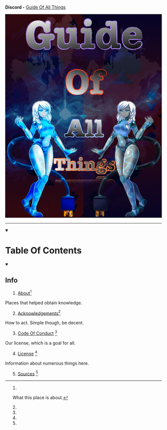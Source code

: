 **Discord -** [Guide Of All Things](https://discord.gg/HXTXRrqjuN)

![](55D8F448-CA95-4E93-AB23-23D5CB306CAB.jpeg)

***

<details id=1 open><summary><h1>Table Of Contents</h1></summary>

<details id=2 open><summary><h2>Info</h2></summmary>

1. [About](/docs/About.md)[^1]

Places that helped obtain knowledge.

2. [Acknowledgements](docs/Acknowledgements.md)[^2]

How to act. Simple though, be decent.

3. [Code Of Conduct](docs/CodeOfConduct.md) [^3]

Our license, which is a goal for all.

4. [License](docs/License) [^4]

Information about numerous things here.

5. [Sources](/docs/Sources.md) [^5]


[^1]: What this place is about.

[^2]:

[^3]:

[^4]:

[^5]: